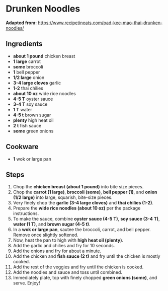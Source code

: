 # Drunken Noodles

**Adapted from:** https://www.recipetineats.com/pad-kee-mao-thai-drunken-noodles/  

## Ingredients
- **about 1 pound** chicken breast
- **1 large** carrot
- **some** broccoli
- **1** bell pepper
- **1/2 large** onion
- **3-4 large cloves** garlic
- **1-2** thai chilies
- **about 10 oz** wide rice noodles
- **4-5 T** oyster sauce
- **3-4 T** soy sauce
- **1 T** water
- **4-5 t** brown sugar
- **plenty** high heat oil
- **2 t** fish sauce
- **some** green onions

## Cookware
- **1** wok or large pan

## Steps
1. Chop the **chicken breast (about 1 pound)** into bite size pieces.
2. Chop the **carrot (1 large)**, **broccoli (some)**, **bell pepper (1)**, and **onion (1/2 large)** into large, squarish, bite-size pieces.
3. Very finely chop the **garlic (3-4 large cloves)** and **thai chilies (1-2)**.
4. Prepare the **wide rice noodles (about 10 oz)** per the package instructions.
5. To make the sauce, combine **oyster sauce (4-5 T)**, **soy sauce (3-4 T)**, **water (1 T)**, and **brown sugar (4-5 t)**.
6. In a **wok or large pan**, sautee the broccoli, carrot, and bell pepper. Remove once slightly softened.
7. Now, heat the pan to high with **high heat oil (plenty)**.
8. Add the garlic and chilies and fry for 10 seconds.
9. Add the onions and fry for about a minute.
10. Add the chicken and **fish sauce (2 t)** and fry until the chicken is mostly cooked.
11. Add the rest of the veggies and fry until the chicken is cooked.
12. Add the noodles and sauce and toss until combined.
13. Immediately plate, top with finely chopped **green onions (some)**, and serve. Enjoy\!
